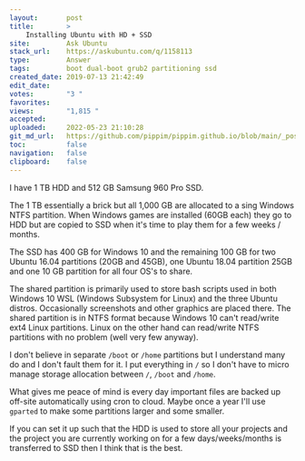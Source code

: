 ```yaml
---
layout:       post
title:        >
    Installing Ubuntu with HD + SSD
site:         Ask Ubuntu
stack_url:    https://askubuntu.com/q/1158113
type:         Answer
tags:         boot dual-boot grub2 partitioning ssd
created_date: 2019-07-13 21:42:49
edit_date:    
votes:        "3 "
favorites:    
views:        "1,815 "
accepted:     
uploaded:     2022-05-23 21:10:28
git_md_url:   https://github.com/pippim/pippim.github.io/blob/main/_posts/2019/2019-07-13-Installing-Ubuntu-with-HD-_-SSD.md
toc:          false
navigation:   false
clipboard:    false
---
```


I have 1 TB HDD and 512 GB Samsung 960 Pro SSD.

The 1 TB essentially a brick but all 1,000 GB are allocated to a sing Windows NTFS partition. When Windows games are installed (60GB each) they go to HDD but are copied to SSD when it's time to play them for a few weeks / months.

The SSD has 400 GB for Windows 10 and the remaining 100 GB for two Ubuntu 16.04 partitions (20GB and 45GB), one Ubuntu 18.04 partition 25GB and one 10 GB partition for all four OS's to share.

The shared partition is primarily used to store bash scripts used in both Windows 10 WSL (Windows Subsystem for Linux) and the three Ubuntu distros. Occasionally screenshots and other graphics are placed there. The shared partition is in NTFS format because Windows 10 can't read/write ext4 Linux partitions. Linux on the other hand can read/write NTFS partitions with no problem (well very few anyway).

I don't believe in separate `/boot` or `/home` partitions but I understand many do and I don't fault them for it. I put everything in `/` so I don't have to micro manage storage allocation between `/`, `/boot` and `/home`.

What gives me peace of mind is every day important files are backed up off-site automatically using cron to cloud. Maybe once a year I'll use `gparted` to make some partitions larger and some smaller.

If you can set it up such that the HDD is used to store all your projects and the project you are currently working on for a few days/weeks/months is transferred to SSD then I think that is the best.
